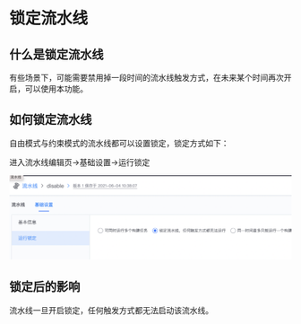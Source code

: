 # 锁定流水线

## 什么是锁定流水线

有些场景下，可能需要禁用掉一段时间的流水线触发方式，在未来某个时间再次开启，可以使用本功能。

## 如何锁定流水线

自由模式与约束模式的流水线都可以设置锁定，锁定方式如下：

进入流水线编辑页-&gt;基础设置-&gt;运行锁定

![png](../../../assets/service_pipeline_edit_disable.png)

## 锁定后的影响

流水线一旦开启锁定，任何触发方式都无法启动该流水线。

